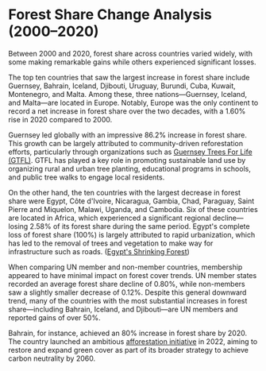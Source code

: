 # Forest Share Change Analysis (2000–2020)

Between 2000 and 2020, forest share across countries varied widely, with some making remarkable gains while others experienced significant losses.

The top ten countries that saw the largest increase in forest share include Guernsey, Bahrain, Iceland, Djibouti, Uruguay, Burundi, Cuba, Kuwait, Montenegro, and Malta. Among these, three nations—Guernsey, Iceland, and Malta—are located in Europe. Notably, Europe was the only continent to record a net increase in forest share over the two decades, with a 1.60% rise in 2020 compared to 2000.

Guernsey led globally with an impressive 86.2% increase in forest share. This growth can be largely attributed to community-driven reforestation efforts, particularly through organizations such as [Guernsey Trees For Life (GTFL)](https://www.gtfl.earth/). GTFL has played a key role in promoting sustainable land use by organizing rural and urban tree planting, educational programs in schools, and public tree walks to engage local residents.

On the other hand, the ten countries with the largest decrease in forest share were Egypt, Côte d'Ivoire, Nicaragua, Gambia, Chad, Paraguay, Saint Pierre and Miquelon, Malawi, Uganda, and Cambodia. Six of these countries are located in Africa, which experienced a significant regional decline—losing 2.58% of its forest share during the same period. Egypt's complete loss of forest share (100%) is largely attributed to rapid urbanization, which has led to the removal of trees and vegetation to make way for infrastructure such as roads. ([Egypt's Shrinking Forest](https://esla-eg.org/2024/09/25/egypts-shrinking-forest-by-rasha-sayed/))

When comparing UN member and non-member countries, membership appeared to have minimal impact on forest cover trends. UN member states recorded an average forest share decline of 0.80%, while non-members saw a slightly smaller decrease of 0.12%. Despite this general downward trend, many of the countries with the most substantial increases in forest share—including Bahrain, Iceland, and Djibouti—are UN members and reported gains of over 50%.

Bahrain, for instance, achieved an 80% increase in forest share by 2020. The country launched an ambitious [afforestation initiative](https://www.bahrain.bh/wps/portal/en/BNP/HomeNationalPortal/ContentDetailsPage/!ut/p/z1/nZNdT8IwFIb_yrzgculZN7rucop8mBgQNpDdkG4rUGGncxYUf73DqAniF567Ju-bPD19ShJySxIUW7UQRmkU6_o8TdjM6TWhyy8ABi2Pws04GLLzaweuOy6ZHAacKIY60AuH_XbLAc8hyV_68M2E8Lf-RyCIAgaM0tCjo44L_VP7x4HkZ7wxSUhSZionU55RCvNM2IH0ue3R1LcFS8H2cur4WcA5S919OkNTmiWZpljOJDZApHpjLLOU1krhItdFAyRuVaWxkGgsgbmFwmwq2YBKroWRuWV0qbKHBjzLSlsoN6YSa2V25Orwul0WUWBhx3cHg0unf-7u31Pd3d8nYY2h0cgnQ25_4JgrFJjJd4ZXJyxZN3WxO6Z5q1npJl9I8xnmeLUnwvx3KZP90g8kieM2MN5pex7jQ7_pfw58YfFvHkxrj_xvL9urRdsq-Uhi1FVR_6vRidp0gYwkkrKI6ym421xvi4m9GvLHaL4Iz14A5_HCeg!!/) in 2022, aiming to restore and expand green cover as part of its broader strategy to achieve carbon neutrality by 2060.

